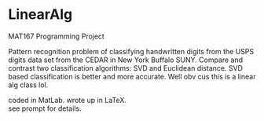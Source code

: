 # LinearAlg
MAT167 Programming Project  

Pattern recognition problem of classifying handwritten digits from the USPS digits data set from the CEDAR in New York Buffalo SUNY. Compare and contrast two classification algorithms: SVD and Euclidean distance. SVD based classification is better and more accurate. Well obv cus this is a linear alg class lol.  

coded in MatLab. wrote up in LaTeX.  
see prompt for details.  
